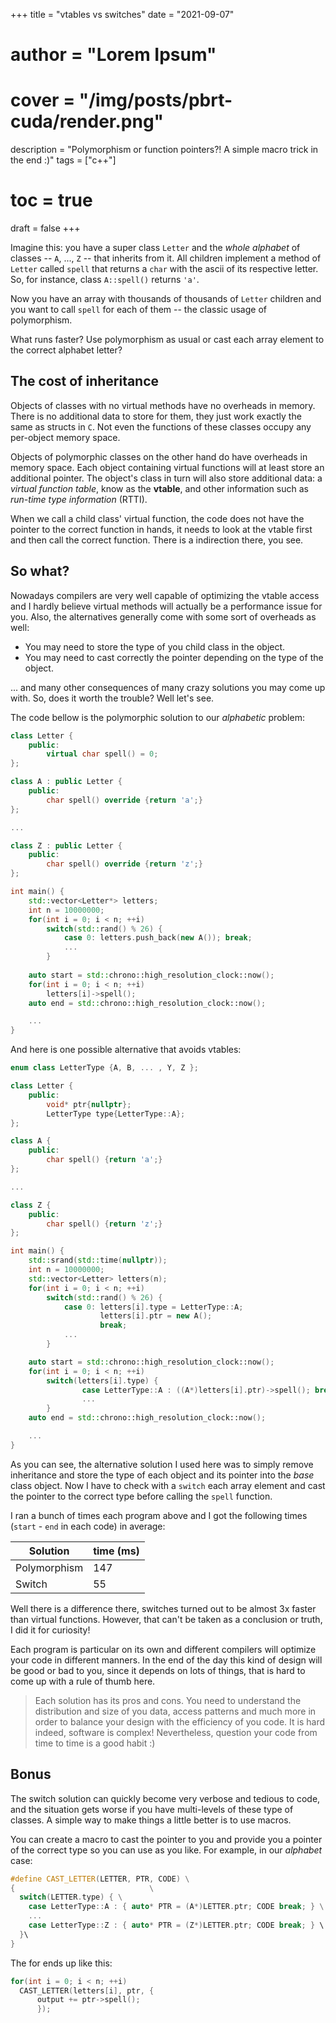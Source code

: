 +++
title = "vtables vs switches"
date = "2021-09-07"
# author = "Lorem Ipsum"
# cover = "/img/posts/pbrt-cuda/render.png"
description = "Polymorphism or function pointers?! A simple macro trick in the end :)"
tags = ["c++"]
# toc = true
draft = false
+++

Imagine this: you have a super class `Letter` and the _whole alphabet_ of classes -- `A`, ..., `Z` -- that inherits from it. 
All children implement a method of `Letter` called `spell` that returns a `char` with the ascii of its respective letter.
So, for instance,  class `A::spell()` returns `'a'`.

Now you have an array with thousands of thousands of `Letter` children and you want to call `spell` for each of them -- the classic
usage of polymorphism.

What runs faster? Use polymorphism as usual or cast each array element to the correct alphabet letter?

## The cost of inheritance
Objects of classes with no virtual methods have no overheads in memory. There is no additional data to store for them, they just
work exactly the same as structs in `C`. Not even the functions of these classes occupy any per-object memory space.

Objects of polymorphic classes on the other hand do have overheads in memory space. Each object containing virtual functions
will at least store an additional pointer. The object's class in turn will also store additional data: a _virtual function table_,
know as the **vtable**, and other information such as _run-time type information_ (RTTI).

When we call a child class' virtual function, the code does not have the pointer to the correct function in hands,
it needs to look at the vtable first and then call the correct function. There is a indirection there, you see.

## So what?

Nowadays compilers are very well capable of optimizing the vtable access and I hardly believe virtual methods will
actually be a performance issue for you. Also, the alternatives generally come with some sort of overheads as well:
- You may need to store the type of you child class in the object.
- You may need to cast correctly the pointer depending on the type of the object.

... and many other consequences of many crazy solutions you may come up with. So, does it worth the trouble?
Well let's see.

The code bellow is the polymorphic solution to our _alphabetic_ problem:
```cpp
class Letter {
    public:
        virtual char spell() = 0;
};

class A : public Letter {
    public:
        char spell() override {return 'a';}
};

...

class Z : public Letter {
    public:
        char spell() override {return 'z';}
};

int main() {
    std::vector<Letter*> letters;
    int n = 10000000;
    for(int i = 0; i < n; ++i)
        switch(std::rand() % 26) {
            case 0: letters.push_back(new A()); break;
            ...
        }
    
    auto start = std::chrono::high_resolution_clock::now();
    for(int i = 0; i < n; ++i)
        letters[i]->spell();
    auto end = std::chrono::high_resolution_clock::now();

    ...
}
```

And here is one possible alternative that avoids vtables:
```cpp
enum class LetterType {A, B, ... , Y, Z };

class Letter {
    public:
        void* ptr{nullptr};
        LetterType type{LetterType::A};
};

class A {
    public:
        char spell() {return 'a';}
};

...

class Z {
    public:
        char spell() {return 'z';}
};

int main() {
    std::srand(std::time(nullptr));
    int n = 10000000;
    std::vector<Letter> letters(n);
    for(int i = 0; i < n; ++i)
        switch(std::rand() % 26) {
            case 0: letters[i].type = LetterType::A; 
                    letters[i].ptr = new A();   
                    break;
            ...
        }

    auto start = std::chrono::high_resolution_clock::now();
    for(int i = 0; i < n; ++i) 
        switch(letters[i].type) {
                case LetterType::A : ((A*)letters[i].ptr)->spell(); break;
                ...
        }
    auto end = std::chrono::high_resolution_clock::now();

    ...
}
```

As you can see, the alternative solution I used here was to simply remove inheritance and store 
the type of each object and its pointer into the _base_ class object. Now I have to check
with a `switch` each array element and cast the pointer to the correct type before calling 
the `spell` function.

I ran a bunch of times each program above and I got the following times (`start` - `end` in each code) in average:

| Solution     | time (ms) |
|--------------|--------|
| Polymorphism | 147  |
| Switch       | 55   |

Well there is a difference there, switches turned out to be almost 3x faster than virtual functions. 
However, that can't be taken as a conclusion or truth, I did it for curiosity! 

Each program is particular on its own and different compilers will optimize your code in different manners.
In the end of the day this kind of design will be good or bad to you, since it depends on lots of things, 
that is hard to come up with a rule of thumb here. 

>Each solution has its pros and cons. You need to understand the distribution and size of you data, access patterns and much more in order to balance your design with the efficiency of you code. It is hard indeed, software is complex! Nevertheless, question your code from time to time is a good habit :)

## Bonus
The switch solution can quickly become very verbose and tedious to code, and the situation gets
worse if you have multi-levels of these type of classes. A simple way to 
make things a little better is to use macros. 

You can create a macro to cast the pointer to you and provide you a pointer of the correct type
so you can use as you like. For example, in our _alphabet_ case:

```cpp
#define CAST_LETTER(LETTER, PTR, CODE) \
{                              \
  switch(LETTER.type) { \
    case LetterType::A : { auto* PTR = (A*)LETTER.ptr; CODE break; } \
    ...
    case LetterType::Z : { auto* PTR = (Z*)LETTER.ptr; CODE break; } \
  }\
}
```

The for ends up like this:
```cpp 
for(int i = 0; i < n; ++i)
  CAST_LETTER(letters[i], ptr, {
      output += ptr->spell();
      });
```


